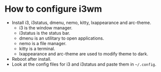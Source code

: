 # How to configure i3wm

- Install i3, i3status, dmenu, nemo, kitty, lxappearance and arc-theme.
  - i3 is the window manager.
  - i3status is the status bar.
  - dmenu is an utilitary to open applications.
  - nemo is a file manager.
  - kitty is a terminal.
  - lxappearance and arc-theme are used to modify theme to dark.
- Reboot after install.
- Look at the config files for i3 and i3status and paste them in `~/.config`.